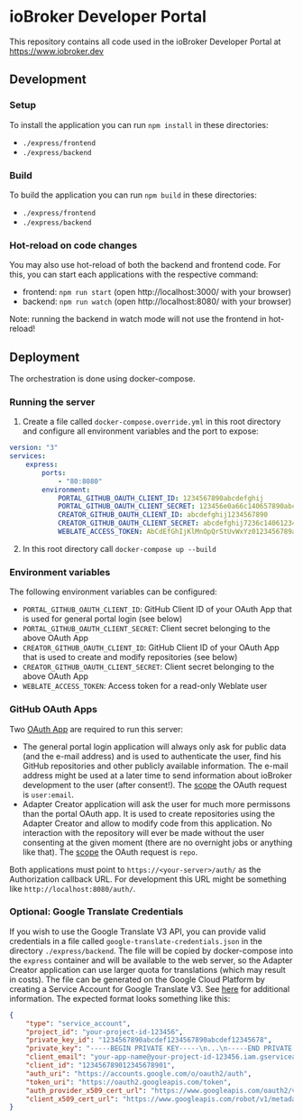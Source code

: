 # ioBroker Developer Portal

This repository contains all code used in the ioBroker Developer Portal at https://www.iobroker.dev

## Development

### Setup

To install the application you can run `npm install` in these directories:

-   `./express/frontend`
-   `./express/backend`

### Build

To build the application you can run `npm build` in these directories:

-   `./express/frontend`
-   `./express/backend`

### Hot-reload on code changes

You may also use hot-reload of both the backend and frontend code.
For this, you can start each applications with the respective command:

-   frontend: `npm run start` (open http://localhost:3000/ with your browser)
-   backend: `npm run watch` (open http://localhost:8080/ with your browser)

Note: running the backend in watch mode will not use the frontend in hot-reload!

## Deployment

The orchestration is done using docker-compose.

### Running the server

1. Create a file called `docker-compose.override.yml` in this root directory and configure all environment variables and the port to expose:

```yml
version: "3"
services:
    express:
        ports:
            - "80:8080"
        environment:
            PORTAL_GITHUB_OAUTH_CLIENT_ID: 1234567890abcdefghij
            PORTAL_GITHUB_OAUTH_CLIENT_SECRET: 123456e0a66c140657890abcdefghij7236c1406
            CREATOR_GITHUB_OAUTH_CLIENT_ID: abcdefghij1234567890
            CREATOR_GITHUB_OAUTH_CLIENT_SECRET: abcdefghij7236c1406123456e0a66c140657890
            WEBLATE_ACCESS_TOKEN: AbCdEfGhIjKlMnOpQrStUvWxYz0123456789aBcD
```

2. In this root directory call `docker-compose up --build`

### Environment variables

The following environment variables can be configured:

-   `PORTAL_GITHUB_OAUTH_CLIENT_ID`: GitHub Client ID of your OAuth App that is used for general portal login (see below)
-   `PORTAL_GITHUB_OAUTH_CLIENT_SECRET`: Client secret belonging to the above OAuth App
-   `CREATOR_GITHUB_OAUTH_CLIENT_ID`: GitHub Client ID of your OAuth App that is used to create and modify repositories (see below)
-   `CREATOR_GITHUB_OAUTH_CLIENT_SECRET`: Client secret belonging to the above OAuth App
-   `WEBLATE_ACCESS_TOKEN`: Access token for a read-only Weblate user

### GitHub OAuth Apps

Two [OAuth App](https://github.com/settings/applications/new) are required to run this server:

-   The general portal login application will always only ask for public data (and the e-mail address) and is used to authenticate the user, find his GitHub repositories and other publicly available information. The e-mail address might be used at a later time to send information about ioBroker development to the user (after consent!). The [scope](https://docs.github.com/en/developers/apps/scopes-for-oauth-apps) the OAuth request is `user:email`.
-   Adapter Creator application will ask the user for much more permissons than the portal OAuth app. It is used to create repositories using the Adapter Creator and allow to modify code from this application. No interaction with the repository will ever be made without the user consenting at the given moment (there are no overnight jobs or anything like that). The [scope](https://docs.github.com/en/developers/apps/scopes-for-oauth-apps) the OAuth request is `repo`.

Both applications must point to `https://<your-server>/auth/` as the Authorization callback URL. For development this URL might be something like `http://localhost:8080/auth/`.

### Optional: Google Translate Credentials

If you wish to use the Google Translate V3 API, you can provide valid credentials in a file called `google-translate-credentials.json` in the directory `./express/backend`.
The file will be copied by docker-compose into the `express` container and will be available to the web server, so the Adapter Creator application can use larger quota for translations (which may result in costs).
The file can be generated on the Google Cloud Platform by creating a Service Account for Google Translate V3. See [here](https://cloud.google.com/translate/docs/setup) for additional information. The expected format looks something like this:

```json
{
	"type": "service_account",
	"project_id": "your-project-id-123456",
	"private_key_id": "1234567890abcdef1234567890abcdef12345678",
	"private_key": "-----BEGIN PRIVATE KEY-----\n...\n-----END PRIVATE KEY-----\n",
	"client_email": "your-app-name@your-project-id-123456.iam.gserviceaccount.com",
	"client_id": "123456789012345678901",
	"auth_uri": "https://accounts.google.com/o/oauth2/auth",
	"token_uri": "https://oauth2.googleapis.com/token",
	"auth_provider_x509_cert_url": "https://www.googleapis.com/oauth2/v1/certs",
	"client_x509_cert_url": "https://www.googleapis.com/robot/v1/metadata/x509/your-app-name%40your-project-id-123456.iam.gserviceaccount.com"
}
```
